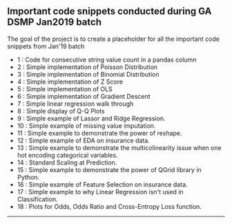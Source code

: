 ## Important code snippets conducted during GA DSMP Jan2019 batch

The goal of the project is to create a placeholder for all the important code snippets from Jan'19 batch

- 1 : Code for consecutive string value count in a pandas column
- 2 : Simple implementation of Poisson Distribution
- 3 : Simple implementation of Binomial Distribution
- 4 : Simple implementation of Z Score
- 5 : Simple implementation of OLS
- 6 : Simple implementation of Gradient Descent
- 7 : Simple linear regression walk through
- 8 : Simple display of Q-Q Plots
- 9 : Simple example of Lassor and Ridge Regression.
- 10 : Simple example of missing value imputation.
- 11 : Simple example to demonstrate the power of reshape.
- 12 : Simple example of EDA on insurance data.
- 13 : Simple example to demonstrate the multicolinearity issue when one hot encoding categorical variables.
- 14 : Standard Scaling at Prediction.
- 15 : Simple example to demonstrate the power of QGrid library in Python.
- 16 : Simple example of Feature Selection on insurance data.
- 17 : Simple example to why Linear Regression isn't used in Classification.
- 18 : Plots for Odds, Odds Ratio and Cross-Entropy Loss function.
___
